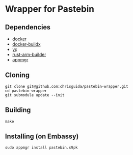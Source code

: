 # Wrapper for Pastebin

## Dependencies

- [docker](https://docs.docker.com/get-docker)
- [docker-buildx](https://docs.docker.com/buildx/working-with-buildx/)
- [yq](https://mikefarah.gitbook.io/yq)
- [rust-arm-builder](https://github.com/Start9Labs/rust-arm-builder)
- [appmgr](https://github.com/Start9Labs/appmgr)

## Cloning
```
git clone git@github.com:chrisguida/pastebin-wrapper.git
cd pastebin-wrapper
git submodule update --init
```

## Building

```
make
```

## Installing (on Embassy)
```
sudo appmgr install pastebin.s9pk
```
